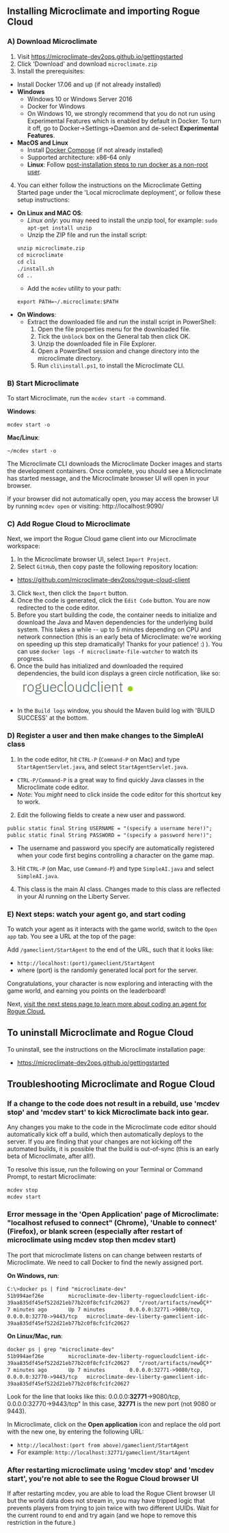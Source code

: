 ## Installing Microclimate and importing Rogue Cloud

### A) Download Microclimate

1) Visit https://microclimate-dev2ops.github.io/gettingstarted
2) Click 'Download' and download ``microclimate.zip``
3) Install the prerequisites:
* Install Docker 17.06 and up (if not already installed)
* **Windows**
  * Windows 10 or Windows Server 2016
  * Docker for Windows
  * On Windows 10, we strongly recommend that you do not run using Experimental Features which is enabled by default in Docker. To turn it off, go to Docker->Settings->Daemon and de-select **Experimental Features**.
* **MacOS and Linux**
  - Install [Docker Compose](https://docs.docker.com/compose/install/) (if not already installed)
  - Supported architecture: x86-64 only
  - **Linux**: Follow [post-installation steps to run docker as a non-root user](https://docs.docker.com/engine/installation/linux/linux-postinstall/).
4) You can either follow the instructions on the Microclimate Getting Started page under the 'Local microclimate deployment', or follow these setup instructions:
  * **On Linux and MAC OS**:
    - *Linux only*: you may need to install the unzip tool, for example: ``sudo apt-get install unzip``
    - Unzip the ZIP file and run the install script:
    ```
    unzip microclimate.zip
    cd microclimate
    cd cli
    ./install.sh
    cd ..
    ```
    - Add the `mcdev` utility to your path:
    ```
    export PATH=~/.microclimate:$PATH
    ```
  * **On Windows**:
    - Extract the downloaded file and run the install script in PowerShell:
      1) Open the file properties menu for the downloaded file.
      2) Tick the ``Unblock`` box on the General tab then click OK.
      3) Unzip the downloaded file in File Explorer.
      4) Open a PowerShell session and change directory into the microclimate directory.
      5) Run ``cli\install.ps1``, to install the Microclimate CLI.

### B) Start Microclimate

To start Microclimate, run the ``mcdev start -o`` command.

**Windows**:
```
mcdev start -o
```

**Mac/Linux**:
```
~/mcdev start -o
```

The Microclimate CLI downloads the Microclimate Docker images and starts the development containers. Once complete, you should see a Microclimate has started message, and the Microclimate browser UI will open in your browser.

If your browser did not automatically open, you may access the browser UI by running ``mcdev open`` or visiting: http://localhost:9090/

### C) Add Rogue Cloud to Microclimate

Next, we import the Rogue Cloud game client into our Microclimate workspace:
1) In the Microclimate browser UI, select ``Import Project``.
2) Select ``GitHub``, then copy paste the following repository location:
* https://github.com/microclimate-dev2ops/rogue-cloud-client
3) Click ``Next``, then click the ``Import`` button.
4) Once the code is generated, click the ``Edit Code`` button. You are now redirected to the code editor.
5) Before you start building the code, the container needs to initialize and download the Java and Maven dependencies for the underlying build system. This takes a while -- up to 5 minutes depending on CPU and network connection (this is an early beta of Microclimate: we're working on speeding up this step dramatically! Thanks for your patience! :)   ). You can use ``docker logs -f microclimate-file-watcher`` to watch its progress.
6) Once the build has initialized and downloaded the required dependencies, the build icon displays a green circle notification, like so: ![Rogue Cloud project is built](resources/gameclient-microclimate-ready.png "Rogue Cloud project is built")
* In the ``Build logs`` window, you should the Maven build log with 'BUILD SUCCESS' at the bottom.
 
### D) Register a user and then make changes to the SimpleAI class

1) In the code editor, hit ``CTRL-P`` (``Command-P`` on Mac) and type ``StartAgentServlet.java``, and select ``StartAgentServlet.java``.
* ``CTRL-P/Command-P`` is a great way to find quickly Java classes in the Microclimate code editor.
* *Note*: You *might* need to click inside the code editor for this shortcut key to work.

2) Edit the following fields to create a new user and password.
```
public static final String USERNAME = "(specify a username here!)";
public static final String PASSWORD = "(specify a password here!)";
```
* The username and password you specify are automatically registered when your code first begins controlling a character on the game map.

3) Hit ``CTRL-P`` (on Mac, use ``Command-P``) and type ``SimpleAI.java`` and select ``SimpleAI.java``.

4) This class is the main AI class. Changes made to this class are reflected in your AI running on the Liberty Server.

### E) Next steps: watch your agent go, and start coding

To watch your agent as it interacts with the game world, switch to the ``Open app`` tab. You see a URL at the top of the page:

Add ``/gameclient/StartAgent`` to the end of the URL, such that it looks like:
* ``http://localhost:(port)/gameclient/StartAgent``
* where (port) is the randomly generated local port for the server.

Congratulations, your character is now exploring and interacting with the game world, and earning you points on the leaderboard!

Next, [visit the next steps page to learn more about coding an agent for Rogue Cloud.](Developing-CodingNextSteps.md)



## To uninstall Microclimate and Rogue Cloud

To uninstall, see the instructions on the Microclimate installation page:
* https://microclimate-dev2ops.github.io/gettingstarted

## Troubleshooting Microclimate and Rogue Cloud

### If a change to the code does not result in a rebuild, use 'mcdev stop' and 'mcdev start' to kick Microclimate back into gear.

Any changes you make to the code in the Microclimate code editor should automatically kick off a build, which then automatically deploys to the server. If you are finding that your changes are not kicking off the automated builds, it is possible that the build is out-of-sync (this is an early beta of Microclimate, after all!).

To resolve this issue, run the following on your Terminal or Command Prompt, to restart Microclimate:
```
mcdev stop
mcdev start
```


### Error message in the 'Open Application' page of Microclimate: "localhost refused to connect" (Chrome), 'Unable to connect' (Firefox), or blank screen (especially after restart of microclimate using mcdev stop then mcdev start)

The port that microclimate listens on can change between restarts of Microclimate. We need to call Docker to find the newly assigned port.

**On Windows, run**:
```
C:\>docker ps | find "microclimate-dev"
51b994aef26e        microclimate-dev-liberty-roguecloudclient-idc-39aa835df45ef522d21eb77b2c0f8cfc1fc20627   "/root/artifacts/newÔÇª"   7 minutes ago       Up 7 minutes        0.0.0.0:32771->9080/tcp, 0.0.0.0:32770->9443/tcp   microclimate-dev-liberty-gameclient-idc-39aa835df45ef522d21eb77b2c0f8cfc1fc20627
```

**On Linux/Mac, run**:
```
docker ps | grep "microclimate-dev"
51b994aef26e        microclimate-dev-liberty-roguecloudclient-idc-39aa835df45ef522d21eb77b2c0f8cfc1fc20627   "/root/artifacts/newÔÇª"   7 minutes ago       Up 7 minutes        0.0.0.0:32771->9080/tcp, 0.0.0.0:32770->9443/tcp   microclimate-dev-liberty-gameclient-idc-39aa835df45ef522d21eb77b2c0f8cfc1fc20627
```

Look for the line that looks like this: 0.0.0.0:**32771**->9080/tcp, 0.0.0.0:32770->9443/tcp"
In this case, **32771** is the new port (not 9080 or 9443).

In Microclimate, click on the **Open application** icon and replace the old port with the new one, by entering the following URL:
* ``http://localhost:(port from above)/gameclient/StartAgent``
* For example: ``http://localhost:32771/gameclient/StartAgent``

### After restarting microclimate using 'mcdev stop' and 'mcdev start', you're not able to see the Rogue Cloud browser UI

If after restarting mcdev, you are able to load the Rogue Client browser UI but the world data does not stream in, you may have tripped logic that prevents players from trying to join twice with two different UUIDs.  Wait for the current round to end and try again (and we hope to remove this restriction in the future.)
